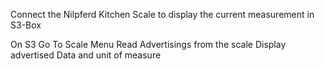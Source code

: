 Connect the Nilpferd Kitchen Scale to display the current measurement in S3-Box

On S3 Go To Scale Menu
Read Advertisings from the scale
Display advertised Data and unit of measure
